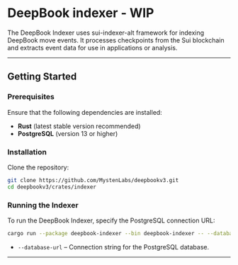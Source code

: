 # DeepBook indexer - WIP

The DeepBook Indexer uses sui-indexer-alt framework for indexing DeepBook move events. 
It processes checkpoints from the Sui blockchain and extracts event data for use in 
applications or analysis.

---

## Getting Started

### Prerequisites

Ensure that the following dependencies are installed:

- **Rust** (latest stable version recommended)
- **PostgreSQL** (version 13 or higher)

### Installation

Clone the repository:

```bash
git clone https://github.com/MystenLabs/deepbookv3.git
cd deepbookv3/crates/indexer
```

### Running the Indexer

To run the DeepBook Indexer, specify the PostgreSQL connection URL:

```bash
cargo run --package deepbook-indexer --bin deepbook-indexer -- --database-url=postgres://postgres:postgrespw@localhost:5432/deepbook
```
* `--database-url` – Connection string for the PostgreSQL database.

---